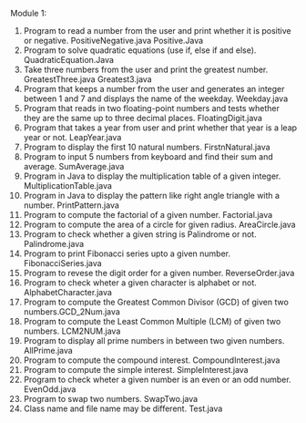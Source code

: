 Module 1:
1. Program to read a number from the user and print whether it is positive or negative. PositiveNegative.java Positive.Java
2. Program to solve quadratic equations (use if, else if and else). QuadraticEquation.Java
3. Take three numbers from the user and print the greatest number. GreatestThree.java Greatest3.java
4. Program that keeps a number from the user and generates an integer between 1 and 7 and displays the name of the weekday. Weekday.java
5. Program that reads in two floating-point numbers and tests whether they are the same up to three decimal places. FloatingDigit.java
6. Program that takes a year from user and print whether that year is a leap year or not. LeapYear.java
7. Program to display the first 10 natural numbers. FirstnNatural.java
8. Program to input 5 numbers from keyboard and find their sum and average. SumAverage.java
9. Program in Java to display the multiplication table of a given integer. MultiplicationTable.java
10. Program in Java to display the pattern like right angle triangle with a number. PrintPattern.java
11. Program to compute the factorial of a given number. Factorial.java
12. Program to compute the area of a circle for given radius. AreaCircle.java
13. Program to check whether a given string is Palindrome or not. Palindrome.java
14. Program to print Fibonacci series upto a given number. FibonacciSeries.java
15. Program to revese the digit order for a given number. ReverseOrder.java
16. Program to check wheter a given character is alphabet or not. AlphabetCharacter.java
17. Program to compute the Greatest Common Divisor (GCD) of given two numbers.GCD_2Num.java
18. Program to compute the Least Common Multiple (LCM) of given two numbers. LCM2NUM.java
19. Program to display all prime numbers in between two given numbers. AllPrime.java
20. Program to compute the compound interest. CompoundInterest.java
21. Program to compute the simple interest. SimpleInterest.java
22. Program to check wheter a given number is an even or an odd number. EvenOdd.java
23. Program to swap two numbers. SwapTwo.java
24. Class name and file name may be different. Test.java 
